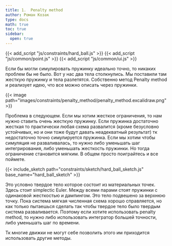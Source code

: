 ```yaml
---
title: 1.  Penalty method
author: Роман Козак
type: docs
math: true
toc: true
sidebar:
  open: true
---
```

{{< add_script "js/constraints/hard_ball.js" >}}
{{< add_script "js/common/point.js" >}}
{{< add_script "js/common/ui.js" >}}


Если бы могли симулировать пружинку идеально точно, то никаких проблем бы не было. Вот у нас два тела столкнулись. Мы поставили там жесткую пружинку и тела разлетятся. Cобственно метод Penalty method и реализует идею, что все можно описать через пружинки.

{{< image path="images/constraints/penalty_method/penalty_method.excalidraw.png" >}}

Проблема в следующем. Если мы хотим жесткое ограничения, то нам нужно ставить очень жесткую пружинку. Если пружинка достаточно жесткая то практически любая схема развалится (кроме безусловно устойчивых, но и они тоже будут давать неадекватный результат) тк недостаточно точно симулируется пружинка. Если мы хотим чтобы симуляция не разваливалась, то нужно либо уменьшать шаг интегрирования, либо уменьшать жесткость пружинки. Но тогда ограничение становится мягким. В общем просто поиграйтесь и все поймете. 

{{< include_sketch path="constraints/sketch/hard_ball_sketch.js" base_name="hard_ball_sketch" >}}

Это условно твердое тело которое состоит из материальных точек. 
Здесь стоит simplectic Euler.
Между всеми парами стоят пружинки с одинаковой жесткостью и дампингом.
Это тело подвешено за верхнюю точку. Пока система мягкая численная схема хорошо справляется, но как только пытаешься сделать так чтобы твердое тело было твердым система разваливается. Поэтому если хотите использовать penalty method, то нужно либо использовать интегратор большей точности, либо уменьшать шаг по времени.

Тк многие движки не могут себе позволить этого им приходится использовать другие методы.